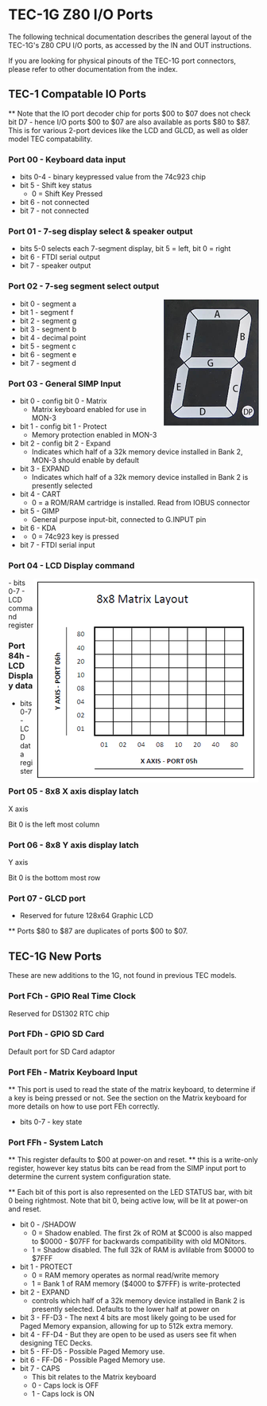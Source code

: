 # TEC-1G Z80 I/O Ports

The following technical documentation describes the general layout of the TEC-1G's Z80 CPU I/O ports, as accessed by the IN and OUT instructions.

If you are looking for physical pinouts of the TEC-1G port connectors, please refer to other documentation from the index.

## TEC-1 Compatable IO Ports

** Note that the IO port decoder chip for ports $00 to $07 does not check bit D7 - hence I/O ports $00 to $07 are also available as ports $80 to $87. This is for various 2-port devices like the LCD and GLCD, as well as older model TEC compatability.

### Port 00 - Keyboard data input
 - bits 0-4 - binary keypressed value from the 74c923 chip
 - bit 5 - Shift key status
     - 0 = Shift Key Pressed  
 - bit 6 - not connected
 - bit 7 - not connected

### Port 01 - 7-seg display select & speaker output
 - bits 5-0 selects each 7-segment display, bit 5 = left, bit 0 = right
 - bit  6 - FTDI serial output
 - bit  7 - speaker output

### Port 02 - 7-seg segment select output
<img align="right" src="7-seg.png" alt="7-Seg display segment layout">

 - bit 0 - segment a
 - bit 1 - segment f
 - bit 2 - segment g
 - bit 3 - segment b
 - bit 4 - decimal point
 - bit 5 - segment c
 - bit 6 - segment e
 - bit 7 - segment d

### Port 03 - General SIMP Input
 - bit 0 - config bit 0 - Matrix
     - Matrix keyboard enabled for use in MON-3
 - bit 1 - config bit 1 - Protect
     - Memory protection enabled in MON-3
 - bit 2 - config bit 2 - Expand
     - Indicates which half of a 32k memory device installed in Bank 2, MON-3 should enable by default
 - bit 3 - EXPAND
     - Indicates which half of a 32k memory device installed in Bank 2 is presently selected
 - bit 4 - CART
     - 0 = a ROM/RAM cartridge is installed. Read from IOBUS connector
 - bit 5 - GIMP
     - General purpose input-bit, connected to G.INPUT pin
 - bit 6 - KDA
 -   - 0 = 74c923 key is pressed
 - bit 7 - FTDI serial input

### Port 04 - LCD Display command
<img align="right" src="8x8_layout.png" alt="8x8 display port layout">
 - bits 0-7 - LCD command register

### Port 84h - LCD Display data
 - bits 0-7 - LCD data register

### Port 05 - 8x8 X axis display latch
X axis

Bit 0 is the left most column

### Port 06 - 8x8 Y axis display latch
Y axis

Bit 0 is the bottom most row

### Port 07 - GLCD port
 - Reserved for future 128x64 Graphic LCD

** Ports $80 to $87 are duplicates of ports $00 to $07.

## TEC-1G New Ports
These are new additions to the 1G, not found in previous TEC models.

### Port FCh - GPIO Real Time Clock
Reserved for DS1302 RTC chip

### Port FDh - GPIO SD Card
Default port for SD Card adaptor

### Port FEh - Matrix Keyboard Input
** This port is used to read the state of the matrix keyboard, to determine if a key is being pressed or not. See the section on the Matrix keyboard for more details on how to use port FEh correctly.

 - bits 0-7 - key state

### Port FFh - System Latch
** This register defaults to $00 at power-on and reset.
** this is a write-only register, however key status bits can be read from the SIMP input port to determine the current system configuration state.

** Each bit of this port is also represented on the LED STATUS bar, with bit 0 being rightmost. Note that bit 0, being active low, will be lit at power-on and reset.

 - bit 0 - /SHADOW
     - 0 = Shadow enabled. The first 2k of ROM at $C000 is also mapped to $0000 - $07FF for backwards compatibility with old MONitors.
     - 1 = Shadow disabled. The full 32k of RAM is avlilable from $0000 to $7FFF
 - bit 1 - PROTECT
     - 0 = RAM memory operates as normal read/write memory
     - 1 = Bank 1 of RAM memory ($4000 to $7FFF) is write-protected
 - bit 2 - EXPAND
     - controls which half of a 32k memory device installed in Bank 2 is presently selected. Defaults to the lower half at power on
 - bit 3 - FF-D3 - The next 4 bits are most likely going to be used for Paged Memory expansion, allowing for up to 512k extra memory.
 - bit 4 - FF-D4 - But they are open to be used as users see fit when designing TEC Decks.
 - bit 5 - FF-D5 - Possible Paged Memory use.
 - bit 6 - FF-D6 - Possible Paged Memory use.
 - bit 7 - CAPS
     - This bit relates to the Matrix keyboard
     - 0 - Caps lock is OFF
     - 1 - Caps lock is ON

   
